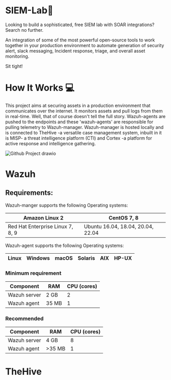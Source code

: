 # SIEM-Lab🚨
Looking to build a sophisticated, free SIEM lab with SOAR integrations? Search no further. 

An integration of some of the most powerful open-source tools to work together in your production environment to automate generation of security alert, slack messaging, Incident response, triage, and overall asset monitoring.

Sit tight!
<h1>How It Works 💻</h1>
This project aims at securing assets in a production environment that communicates over the internet. It monitors assets and pull logs from them in real-time. 
Well, that of course doesn't tell the full story. 
Wazuh-agents are pushed to the endpoints and these 'wazuh-agents' are responsible for pulling telemetry to Wazuh-manager.
Wazuh-manager is hosted locally and is connected to TheHive -a versatile case management system, inbuilt in it is MISP- a threat intelligence platform (CTI) and Cortex -a platform for active response and intelligence gathering.

![Github Project drawio](https://github.com/EmmyNwani/SIEM-Lab/assets/114263866/fa7ccf50-aa30-445d-92dc-1f0bdc8ecac7)

# Wazuh
<h2>Requirements:</h2>
Wazuh-manger supports the following Operating systems:

|Amazon Linux 2| CentOS 7, 8|
|-------------| ------------|
|Red Hat Enterprise Linux 7, 8, 9| Ubuntu 16.04, 18.04, 20.04, 22.04 |

Wazuh-agent supports the following Operating systems:

|Linux |Windows|macOS|Solaris|AIX|HP-UX|
|------|-------|-----|-------|---|-----|
<h3>Minimum requirement</h3>

|Component|RAM | CPU (cores)|
|-------------|-------|---|
|Wazuh server | 2 GB  | 2 |
|Wazuh agent  | 35 MB | 1 |


<h3>Recommended</h3>

|Component|RAM| CPU (cores)|
|-------------|---|---|
|Wazuh server | 4 GB | 8 |
|Wazuh agent  | >35 MB | 1 |

# TheHive
